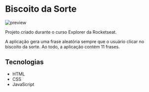 # Biscoito da Sorte

![preview](https://cdn.discordapp.com/attachments/784136779518836778/1052353547678781492/preview.png)

Projeto criado durante o curso Explorer da Rocketseat.

A aplicação gera uma frase aleatória sempre que o usuário clicar no biscoito da sorte. Ao todo, a aplicação contém 11 frases.

## Tecnologias

- HTML
- CSS
- JavaScript